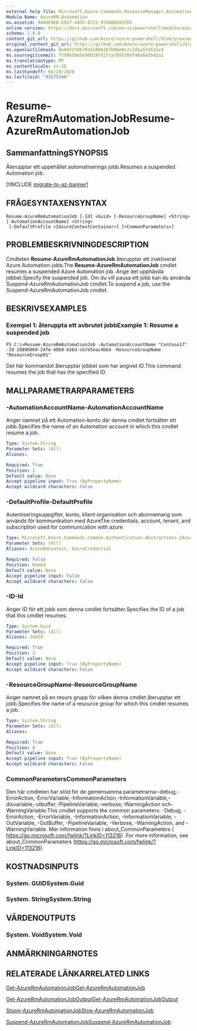 ```yaml
---
external help file: Microsoft.Azure.Commands.ResourceManager.Automation.dll-Help.xml
Module Name: AzureRM.Automation
ms.assetid: 9400E9EB-E927-44D5-8722-9706BDD92FD5
online version: https://docs.microsoft.com/en-us/powershell/module/azurerm.automation/resume-azurermautomationjob
schema: 2.0.0
content_git_url: https://github.com/Azure/azure-powershell/blob/preview/src/ResourceManager/Automation/Commands.Automation/help/Resume-AzureRMAutomationJob.md
original_content_git_url: https://github.com/Azure/azure-powershell/blob/preview/src/ResourceManager/Automation/Commands.Automation/help/Resume-AzureRMAutomationJob.md
ms.openlocfilehash: 8e84f2f66703410b626769be8c2c2d5a57e531e9
ms.sourcegitcommit: f599b50d5e980197d1fca769378df90a842b42a1
ms.translationtype: MT
ms.contentlocale: sv-SE
ms.lasthandoff: 08/20/2020
ms.locfileid: "93575348"
---
```

# <span data-ttu-id="02e5e-101">Resume-AzureRmAutomationJob</span><span class="sxs-lookup"><span data-stu-id="02e5e-101">Resume-AzureRmAutomationJob</span></span>

## <span data-ttu-id="02e5e-102">Sammanfattning</span><span class="sxs-lookup"><span data-stu-id="02e5e-102">SYNOPSIS</span></span>
<span data-ttu-id="02e5e-103">Återupptar ett uppehållet automatiserings jobb.</span><span class="sxs-lookup"><span data-stu-id="02e5e-103">Resumes a suspended Automation job.</span></span>

[!INCLUDE [migrate-to-az-banner](../../includes/migrate-to-az-banner.md)]

## <span data-ttu-id="02e5e-104">FRÅGESYNTAXEN</span><span class="sxs-lookup"><span data-stu-id="02e5e-104">SYNTAX</span></span>

```
Resume-AzureRmAutomationJob [-Id] <Guid> [-ResourceGroupName] <String> [-AutomationAccountName] <String>
 [-DefaultProfile <IAzureContextContainer>] [<CommonParameters>]
```

## <span data-ttu-id="02e5e-105">PROBLEMBESKRIVNING</span><span class="sxs-lookup"><span data-stu-id="02e5e-105">DESCRIPTION</span></span>
<span data-ttu-id="02e5e-106">Cmdleten **Resume-AzureRmAutomationJob** återupptar ett inaktiverat Azure Automation-jobb.</span><span class="sxs-lookup"><span data-stu-id="02e5e-106">The **Resume-AzureRmAutomationJob** cmdlet resumes a suspended Azure Automation job.</span></span>
<span data-ttu-id="02e5e-107">Ange det upphävda jobbet.</span><span class="sxs-lookup"><span data-stu-id="02e5e-107">Specify the suspended job.</span></span>
<span data-ttu-id="02e5e-108">Om du vill pausa ett jobb kan du använda Suspend-AzureRmAutomationJob cmdlet.</span><span class="sxs-lookup"><span data-stu-id="02e5e-108">To suspend a job, use the Suspend-AzureRmAutomationJob cmdlet.</span></span>

## <span data-ttu-id="02e5e-109">BESKRIVS</span><span class="sxs-lookup"><span data-stu-id="02e5e-109">EXAMPLES</span></span>

### <span data-ttu-id="02e5e-110">Exempel 1: återuppta ett avbrutet jobb</span><span class="sxs-lookup"><span data-stu-id="02e5e-110">Example 1: Resume a suspended job</span></span>
```
PS C:\>Resume-AzureRmAutomationJob -AutomationAccountName "Contoso17" -Id 2989b069-24fe-40b9-b3bd-cb7e5eac4b64 -ResourceGroupName "ResourceGroup01"
```

<span data-ttu-id="02e5e-111">Det här kommandot återupptar jobbet som har angivet ID.</span><span class="sxs-lookup"><span data-stu-id="02e5e-111">This command resumes the job that has the specified ID.</span></span>

## <span data-ttu-id="02e5e-112">MALLPARAMETRAR</span><span class="sxs-lookup"><span data-stu-id="02e5e-112">PARAMETERS</span></span>

### <span data-ttu-id="02e5e-113">-AutomationAccountName</span><span class="sxs-lookup"><span data-stu-id="02e5e-113">-AutomationAccountName</span></span>
<span data-ttu-id="02e5e-114">Anger namnet på ett Automation-konto där denna cmdlet fortsätter ett jobb.</span><span class="sxs-lookup"><span data-stu-id="02e5e-114">Specifies the name of an Automation account in which this cmdlet resume a job.</span></span>

```yaml
Type: System.String
Parameter Sets: (All)
Aliases:

Required: True
Position: 1
Default value: None
Accept pipeline input: True (ByPropertyName)
Accept wildcard characters: False
```

### <span data-ttu-id="02e5e-115">-DefaultProfile</span><span class="sxs-lookup"><span data-stu-id="02e5e-115">-DefaultProfile</span></span>
<span data-ttu-id="02e5e-116">Autentiseringsuppgifter, konto, klient organisation och abonnemang som används för kommunikation med Azure</span><span class="sxs-lookup"><span data-stu-id="02e5e-116">The credentials, account, tenant, and subscription used for communication with azure</span></span>

```yaml
Type: Microsoft.Azure.Commands.Common.Authentication.Abstractions.IAzureContextContainer
Parameter Sets: (All)
Aliases: AzureRmContext, AzureCredential

Required: False
Position: Named
Default value: None
Accept pipeline input: False
Accept wildcard characters: False
```

### <span data-ttu-id="02e5e-117">-ID</span><span class="sxs-lookup"><span data-stu-id="02e5e-117">-Id</span></span>
<span data-ttu-id="02e5e-118">Anger ID för ett jobb som denna cmdlet fortsätter.</span><span class="sxs-lookup"><span data-stu-id="02e5e-118">Specifies the ID of a job that this cmdlet resumes.</span></span>

```yaml
Type: System.Guid
Parameter Sets: (All)
Aliases: JobId

Required: True
Position: 2
Default value: None
Accept pipeline input: True (ByPropertyName)
Accept wildcard characters: False
```

### <span data-ttu-id="02e5e-119">-ResourceGroupName</span><span class="sxs-lookup"><span data-stu-id="02e5e-119">-ResourceGroupName</span></span>
<span data-ttu-id="02e5e-120">Anger namnet på en resurs grupp för vilken denna cmdlet återupptar ett jobb.</span><span class="sxs-lookup"><span data-stu-id="02e5e-120">Specifies the name of a resource group for which this cmdlet resumes a job.</span></span>

```yaml
Type: System.String
Parameter Sets: (All)
Aliases:

Required: True
Position: 0
Default value: None
Accept pipeline input: True (ByPropertyName)
Accept wildcard characters: False
```

### <span data-ttu-id="02e5e-121">CommonParameters</span><span class="sxs-lookup"><span data-stu-id="02e5e-121">CommonParameters</span></span>
<span data-ttu-id="02e5e-122">Den här cmdleten har stöd för de gemensamma parametrarna:-debug,-ErrorAction,-ErrorVariable,-InformationAction,-InformationVariable,-disvariable,-utbuffer,-PipelineVariable,-verbose,-WarningAction och-WarningVariable.</span><span class="sxs-lookup"><span data-stu-id="02e5e-122">This cmdlet supports the common parameters: -Debug, -ErrorAction, -ErrorVariable, -InformationAction, -InformationVariable, -OutVariable, -OutBuffer, -PipelineVariable, -Verbose, -WarningAction, and -WarningVariable.</span></span> <span data-ttu-id="02e5e-123">Mer information finns i about_CommonParameters ( https://go.microsoft.com/fwlink/?LinkID=113216) .</span><span class="sxs-lookup"><span data-stu-id="02e5e-123">For more information, see about_CommonParameters (https://go.microsoft.com/fwlink/?LinkID=113216).</span></span>

## <span data-ttu-id="02e5e-124">KOSTNADS</span><span class="sxs-lookup"><span data-stu-id="02e5e-124">INPUTS</span></span>

### <span data-ttu-id="02e5e-125">System. GUID</span><span class="sxs-lookup"><span data-stu-id="02e5e-125">System.Guid</span></span>

### <span data-ttu-id="02e5e-126">System. String</span><span class="sxs-lookup"><span data-stu-id="02e5e-126">System.String</span></span>

## <span data-ttu-id="02e5e-127">VÄRDEN</span><span class="sxs-lookup"><span data-stu-id="02e5e-127">OUTPUTS</span></span>

### <span data-ttu-id="02e5e-128">System. Void</span><span class="sxs-lookup"><span data-stu-id="02e5e-128">System.Void</span></span>

## <span data-ttu-id="02e5e-129">ANMÄRKNINGAR</span><span class="sxs-lookup"><span data-stu-id="02e5e-129">NOTES</span></span>

## <span data-ttu-id="02e5e-130">RELATERADE LÄNKAR</span><span class="sxs-lookup"><span data-stu-id="02e5e-130">RELATED LINKS</span></span>

[<span data-ttu-id="02e5e-131">Get-AzureRmAutomationJob</span><span class="sxs-lookup"><span data-stu-id="02e5e-131">Get-AzureRmAutomationJob</span></span>](./Get-AzureRMAutomationJob.md)

[<span data-ttu-id="02e5e-132">Get-AzureRmAutomationJobOutput</span><span class="sxs-lookup"><span data-stu-id="02e5e-132">Get-AzureRmAutomationJobOutput</span></span>](./Get-AzureRMAutomationJobOutput.md)

[<span data-ttu-id="02e5e-133">Stopp-AzureRmAutomationJob</span><span class="sxs-lookup"><span data-stu-id="02e5e-133">Stop-AzureRmAutomationJob</span></span>](./Stop-AzureRMAutomationJob.md)

[<span data-ttu-id="02e5e-134">Suspend-AzureRmAutomationJob</span><span class="sxs-lookup"><span data-stu-id="02e5e-134">Suspend-AzureRmAutomationJob</span></span>](./Suspend-AzureRMAutomationJob.md)


